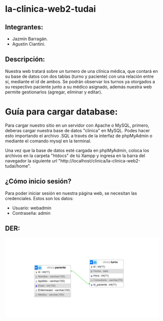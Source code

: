 # la-clinica-web2-tudai

## Integrantes:
* Jazmín Barragán.
* Agustin Ciantini.

## Descripción:

Nuestra web tratará sobre un turnero de una clínica médica, que contará en su base de datos con dos tablas (turno y paciente) con una relación entre sí, mediante el id de ambos. Se podrán observar los turnos ya otorgados a su respectivo paciente junto a su médico asignado, además nuestra web permite gestionarlos (agregar, eliminar y editar).

# Guía para cargar database:

Para cargar nuestro sitio en un servidor con Apache o MySQL, primero, deberas cargar nuestra base de datos "clinica" en MySQL. Podes hacer esto importando el archivo .SQL a través de la interfaz de phpMyAdmin o mediante el comando mysql en la terminal.

Una vez que la base de datos esté cargada en phpMyAdmin, coloca los archivos en la carpeta "htdocs" de tú Xampp y ingresa en la barra del navegador la siguiente url "http://localhost/clinica/la-clinica-web2-tudai/home".

## ¿Cómo inicio sesión?
Para poder iniciar sesión en nuestra página web, se necesitan las credenciales. Estos son los datos:

* Usuario: webadmin
* Contraseña: admin

## DER:

![DER](DER/DER.png)

